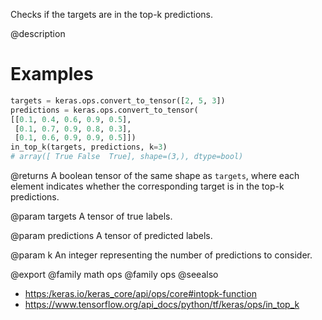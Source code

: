 Checks if the targets are in the top-k predictions.

@description

# Examples
```python
targets = keras.ops.convert_to_tensor([2, 5, 3])
predictions = keras.ops.convert_to_tensor(
[[0.1, 0.4, 0.6, 0.9, 0.5],
 [0.1, 0.7, 0.9, 0.8, 0.3],
 [0.1, 0.6, 0.9, 0.9, 0.5]])
in_top_k(targets, predictions, k=3)
# array([ True False  True], shape=(3,), dtype=bool)
```

@returns
A boolean tensor of the same shape as `targets`, where each element
indicates whether the corresponding target is in the top-k predictions.

@param targets
A tensor of true labels.

@param predictions
A tensor of predicted labels.

@param k
An integer representing the number of predictions to consider.

@export
@family math ops
@family ops
@seealso
+ <https:/keras.io/keras_core/api/ops/core#intopk-function>
+ <https://www.tensorflow.org/api_docs/python/tf/keras/ops/in_top_k>
